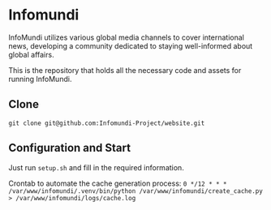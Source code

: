 # Infomundi
InfoMundi utilizes various global media channels to cover international news, developing a community dedicated to staying well-informed about global affairs.

This is the repository that holds all the necessary code and assets for running InfoMundi.

## Clone
`git clone git@github.com:Infomundi-Project/website.git`

## Configuration and Start
Just run `setup.sh` and fill in the required information.

Crontab to automate the cache generation process: `0 */12 * * * /var/www/infomundi/.venv/bin/python /var/www/infomundi/create_cache.py > /var/www/infomundi/logs/cache.log`